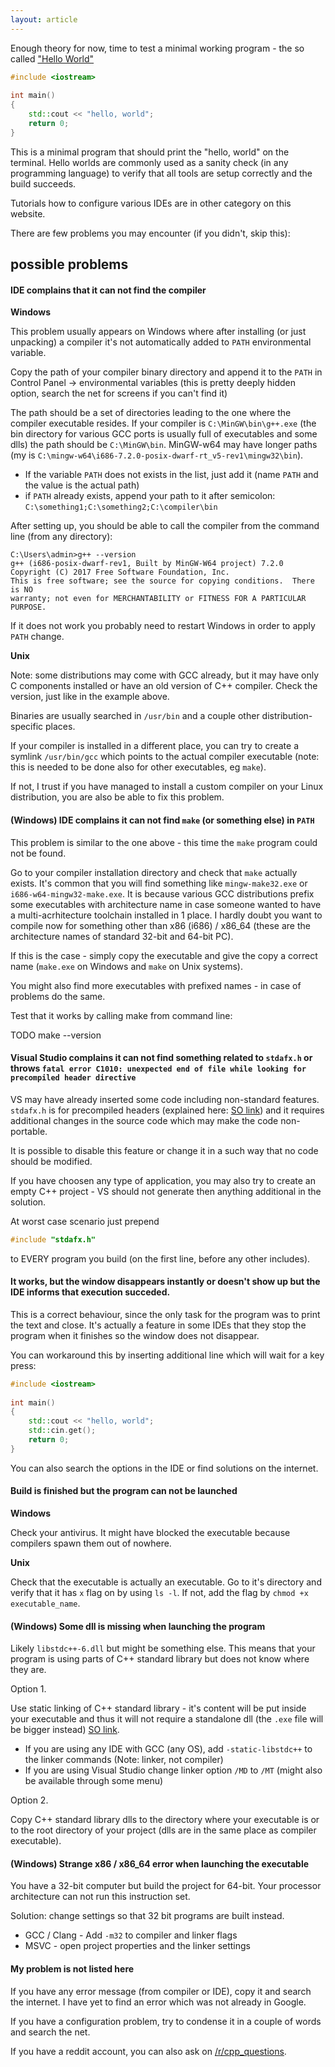 ```yaml
---
layout: article
---
```


Enough theory for now, time to test a minimal working program - the so called ["Hello World"](https://en.wikipedia.org/wiki/"Hello,_World!"_program)

```c++
#include <iostream>
 
int main()
{
	std::cout << "hello, world";
	return 0;
}
```

This is a minimal program that should print the "hello, world" on the terminal. Hello worlds are commonly used as a sanity check (in any programming language) to verify that all tools are setup correctly and the build succeeds.

<div class="note info">

Tutorials how to configure various IDEs are in other category on this website.
</div>

There are few problems you may encounter (if you didn't, skip this):

## possible problems

#### IDE complains that it can not find the compiler

**Windows**

This problem usually appears on Windows where after installing (or just unpacking) a compiler it's not automatically added to `PATH` environmental variable.

Copy the path of your compiler binary directory and append it to the `PATH` in Control Panel -> environmental variables (this is pretty deeply hidden option, search the net for screens if you can't find it)

The path should be a set of directories leading to the one where the compiler executable resides. If your compiler is `C:\MinGW\bin\g++.exe` (the bin directory for various GCC ports is usually full of executables and some dlls) the path should be `C:\MinGW\bin`. MinGW-w64 may have longer paths (my is `C:\mingw-w64\i686-7.2.0-posix-dwarf-rt_v5-rev1\mingw32\bin`).

- If the variable `PATH` does not exists in the list, just add it (name `PATH` and the value is the actual path)
- if `PATH` already exists, append your path to it after semicolon: `C:\something1;C:\something2;C:\compiler\bin`

After setting up, you should be able to call the compiler from the command line (from any directory):

```shell
C:\Users\admin>g++ --version
g++ (i686-posix-dwarf-rev1, Built by MinGW-W64 project) 7.2.0
Copyright (C) 2017 Free Software Foundation, Inc.
This is free software; see the source for copying conditions.  There is NO
warranty; not even for MERCHANTABILITY or FITNESS FOR A PARTICULAR PURPOSE.
```

If it does not work you probably need to restart Windows in order to apply `PATH` change.

**Unix**

Note: some distributions may come with GCC already, but it may have only C components installed or have an old version of C++ compiler. Check the version, just like in the example above.

Binaries are usually searched in `/usr/bin` and a couple other distribution-specific places.

If your compiler is installed in a different place, you can try to create a symlink `/usr/bin/gcc` which points to the actual compiler executable (note: this is needed to be done also for other executables, eg `make`).

If not, I trust if you have managed to install a custom compiler on your Linux distribution, you are also be able to fix this problem.

#### (Windows) IDE complains it can not find `make` (or something else) in `PATH`

This problem is similar to the one above - this time the `make` program could not be found.

Go to your compiler installation directory and check that `make` actually exists. It's common that you will find something like `mingw-make32.exe` or `i686-w64-mingw32-make.exe`. It is because various GCC distributions prefix some executables with architecture name in case someone wanted to have a multi-acrhitecture toolchain installed in 1 place. I hardly doubt you want to compile now for something other than x86 (i686) / x86_64 (these are the architecture names of standard 32-bit and 64-bit PC).

If this is the case - simply copy the executable and give the copy a correct name (`make.exe` on Windows and `make` on Unix systems).

You might also find more executables with prefixed names - in case of problems do the same.

Test that it works by calling make from command line:

TODO make --version

#### Visual Studio complains it can not find something related to `stdafx.h` or throws `fatal error C1010: unexpected end of file while looking for precompiled header directive`

VS may have already inserted some code including non-standard features. `stdafx.h` is for precompiled headers (explained here: [SO link](https://stackoverflow.com/questions/4726155/)) and it requires additional changes in the source code which may make the code non-portable.

It is possible to disable this feature or change it in a such way that no code should be modified.

If you have choosen any type of application, you may also try to create an empty C++ project - VS should not generate then anything additional in the solution.

At worst case scenario just prepend

```c++
#include "stdafx.h"
```

to EVERY program you build (on the first line, before any other includes).

#### It works, but the window disappears instantly or doesn't show up but the IDE informs that execution succeded.

This is a correct behaviour, since the only task for the program was to print the text and close. It's actually a feature in some IDEs that they stop the program when it finishes so the window does not disappear.

You can workaround this by inserting additional line which will wait for a key press:

```c++
#include <iostream>
 
int main()
{
	std::cout << "hello, world";
	std::cin.get();
	return 0;
}
```

You can also search the options in the IDE or find solutions on the internet.

#### Build is finished but the program can not be launched

**Windows**

Check your antivirus. It might have blocked the executable because compilers spawn them out of nowhere.

**Unix**

Check that the executable is actually an executable. Go to it's directory and verify that it has `x` flag on by using `ls -l`. If not, add the flag by `chmod +x executable_name`.

#### (Windows) Some dll is missing when launching the program

Likely `libstdc++-6.dll` but might be something else. This means that your program is using parts of C++ standard library but does not know where they are.

Option 1.

Use static linking of C++ standard library - it's content will be put inside your executable and thus it will not require a standalone dll (the `.exe` file will be bigger instead) [SO link](https://stackoverflow.com/questions/26103966/how-can-i-statically-link-standard-library-to-my-c-program).

- If you are using any IDE with GCC (any OS), add `-static-libstdc++` to the linker commands (Note: linker, not compiler)
- If you are using Visual Studio change linker option `/MD` to `/MT` (might also be available through some menu)

Option 2.

Copy C++ standard library dlls to the directory where your executable is or to the root directory of your project (dlls are in the same place as compiler executable).

#### (Windows) Strange x86 / x86_64 error when launching the executable

You have a 32-bit computer but build the project for 64-bit. Your processor architecture can not run this instruction set.

Solution: change settings so that 32 bit programs are built instead.

- GCC / Clang - Add `-m32` to compiler and linker flags
- MSVC - open project properties and the linker settings

#### My problem is not listed here

If you have any error message (from compiler or IDE), copy it and search the internet. I have yet to find an error which was not already in Google.

If you have a configuration problem, try to condense it in a couple of words and search the net.

If you have a reddit account, you can also ask on [/r/cpp_questions](https://www.reddit.com/r/cpp_questions/).
